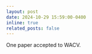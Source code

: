 ```yaml
---
layout: post
date: 2024-10-29 15:59:00-0400
inline: true
related_posts: false
---
```


One paper accepted to WACV.
